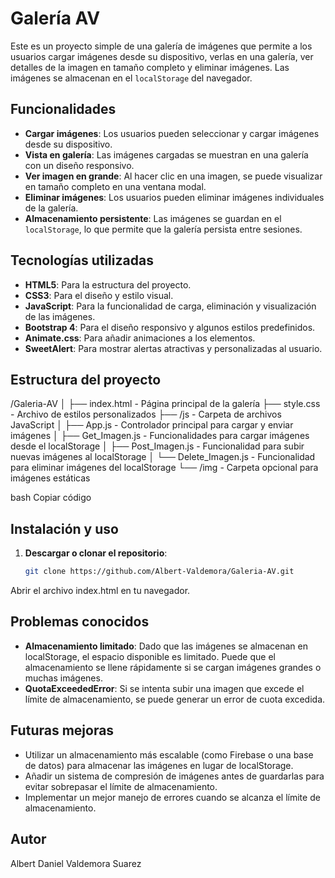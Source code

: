 # Galería AV

Este es un proyecto simple de una galería de imágenes que permite a los usuarios cargar imágenes desde su dispositivo, verlas en una galería, ver detalles de la imagen en tamaño completo y eliminar imágenes. Las imágenes se almacenan en el `localStorage` del navegador.

## Funcionalidades

- **Cargar imágenes**: Los usuarios pueden seleccionar y cargar imágenes desde su dispositivo.
- **Vista en galería**: Las imágenes cargadas se muestran en una galería con un diseño responsivo.
- **Ver imagen en grande**: Al hacer clic en una imagen, se puede visualizar en tamaño completo en una ventana modal.
- **Eliminar imágenes**: Los usuarios pueden eliminar imágenes individuales de la galería.
- **Almacenamiento persistente**: Las imágenes se guardan en el `localStorage`, lo que permite que la galería persista entre sesiones.

## Tecnologías utilizadas

- **HTML5**: Para la estructura del proyecto.
- **CSS3**: Para el diseño y estilo visual.
- **JavaScript**: Para la funcionalidad de carga, eliminación y visualización de las imágenes.
- **Bootstrap 4**: Para el diseño responsivo y algunos estilos predefinidos.
- **Animate.css**: Para añadir animaciones a los elementos.
- **SweetAlert**: Para mostrar alertas atractivas y personalizadas al usuario.

## Estructura del proyecto

/Galeria-AV │ ├── index.html - Página principal de la galería ├── style.css - Archivo de estilos personalizados ├── /js - Carpeta de archivos JavaScript │ ├── App.js - Controlador principal para cargar y enviar imágenes │ ├── Get_Imagen.js - Funcionalidades para cargar imágenes desde el localStorage │ ├── Post_Imagen.js - Funcionalidad para subir nuevas imágenes al localStorage │ └── Delete_Imagen.js - Funcionalidad para eliminar imágenes del localStorage └── /img - Carpeta opcional para imágenes estáticas

bash
Copiar código

## Instalación y uso

1. **Descargar o clonar el repositorio**:
   ```bash
   git clone https://github.com/Albert-Valdemora/Galeria-AV.git
Abrir el archivo index.html en tu navegador.


## Problemas conocidos
- **Almacenamiento limitado**:
 Dado que las imágenes se almacenan en localStorage, el espacio disponible es limitado. Puede que el almacenamiento se llene rápidamente si se cargan imágenes grandes o muchas imágenes.
- **QuotaExceededError**: Si se intenta subir una imagen que excede el límite de almacenamiento, se puede generar un error de cuota excedida.

##  Futuras mejoras
- Utilizar un almacenamiento más escalable (como Firebase o una base de datos) para almacenar las imágenes en lugar de localStorage.
- Añadir un sistema de compresión de imágenes antes de guardarlas para evitar sobrepasar el límite de almacenamiento.
- Implementar un mejor manejo de errores cuando se alcanza el límite de almacenamiento.


## Autor
Albert Daniel Valdemora Suarez 